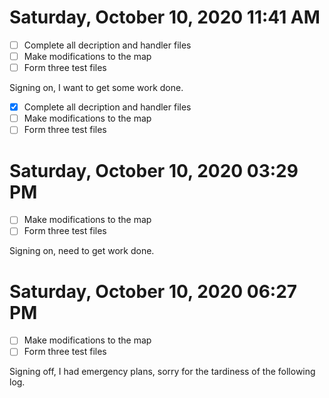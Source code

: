 # Saturday, October 10, 2020 11:41 AM

- [ ] Complete all decription and handler files 
- [ ] Make modifications to the map
- [ ] Form three test files 

Signing on, I want to get some work done.

- [x] Complete all decription and handler files 
- [ ] Make modifications to the map
- [ ] Form three test files 

# Saturday, October 10, 2020 03:29 PM

- [ ] Make modifications to the map
- [ ] Form three test files 

Signing on, need to get work done.

# Saturday, October 10, 2020 06:27 PM

- [ ] Make modifications to the map
- [ ] Form three test files 

Signing off, I had emergency plans, sorry for the tardiness of the following log.
